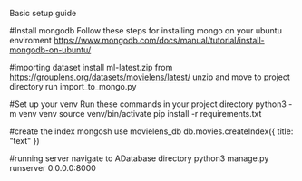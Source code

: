 Basic setup guide

#Install mongodb
Follow these steps for installing mongo on your ubuntu enviroment
https://www.mongodb.com/docs/manual/tutorial/install-mongodb-on-ubuntu/


#importing dataset
install ml-latest.zip from https://grouplens.org/datasets/movielens/latest/
unzip and move to project directory
run import_to_mongo.py


#Set up your venv
Run these commands in your project directory
python3 -m venv venv
source venv/bin/activate
pip install -r requirements.txt


#create the index
mongosh
use movielens_db
db.movies.createIndex({ title: "text" })

#running server
navigate to ADatabase directory 
python3 manage.py runserver 0.0.0.0:8000
